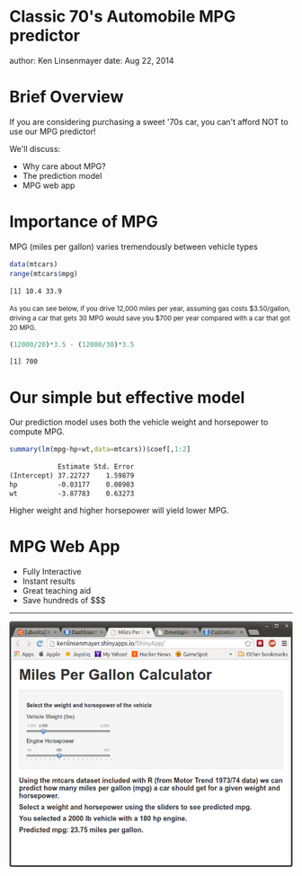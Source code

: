 Classic 70's Automobile MPG predictor
========================================================
author: Ken Linsenmayer
date: Aug 22, 2014

Brief Overview
========================================================
If you are considering purchasing a sweet '70s car, you can't afford NOT to use our MPG predictor!  
  
We'll discuss:
- Why care about MPG?
- The prediction model
- MPG web app

Importance of MPG
====
MPG (miles per gallon) varies tremendously between vehicle types

```r
data(mtcars)
range(mtcars$mpg)
```

```
[1] 10.4 33.9
```
<small>As you can see below, if you drive 12,000 miles per year, assuming gas costs $3.50/gallon, driving a car that gets 30 MPG would save you $700 per year compared with a car that got 20 MPG.</small>

```r
(12000/20)*3.5 - (12000/30)*3.5
```

```
[1] 700
```



Our simple but effective model
========================================================
Our prediction model uses both the vehicle weight and horsepower to compute MPG.

```r
summary(lm(mpg~hp+wt,data=mtcars))$coef[,1:2]
```

```
            Estimate Std. Error
(Intercept) 37.22727    1.59879
hp          -0.03177    0.00903
wt          -3.87783    0.63273
```
Higher weight and higher horsepower will yield lower MPG.


MPG Web App
======================

- Fully Interactive
- Instant results
- Great teaching aid
- Save hundreds of $$$

***

!["MPG app in action"](MPGScreenshot.png)

